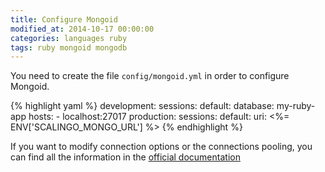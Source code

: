 ```yaml
---
title: Configure Mongoid
modified_at: 2014-10-17 00:00:00
categories: languages ruby
tags: ruby mongoid mongodb
---
```


You need to create the file `config/mongoid.yml` in order to configure Mongoid.

{% highlight yaml %}
development:
  sessions:
    default:
      database: my-ruby-app
      hosts:
        - localhost:27017
production:
  sessions:
    default:
      uri: <%= ENV['SCALINGO_MONGO_URL'] %>
{% endhighlight %}

If you want to modify connection options or the connections pooling, you can
find all the information in the [official
documentation](http://mongoid.org/en/mongoid/docs/installation.html)

